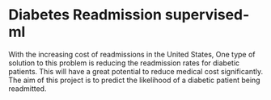 # Diabetes Readmission supervised-ml
With the increasing cost of readmissions in the United States, One type of solution to this problem is reducing the readmission rates for diabetic patients. This will have a great potential to reduce medical cost significantly. The aim of this project is to predict the likelihood of a diabetic patient being readmitted.
